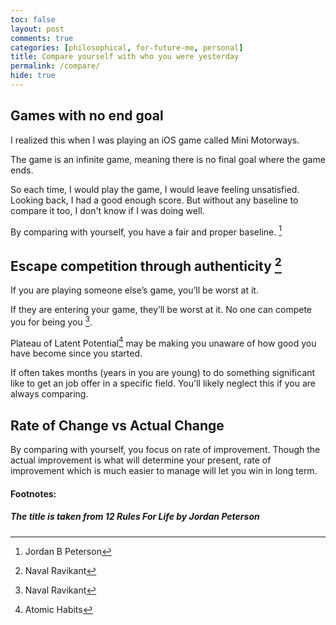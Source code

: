```yaml
---
toc: false
layout: post
comments: true
categories: [philosophical, for-future-me, personal]
title: Compare yourself with who you were yesterday
permalink: /compare/
hide: true
---
```


## Games with no end goal

I realized this when I was playing an iOS game called Mini Motorways.

The game is an infinite game, meaning there is no final goal where the game ends.

So each time, I would play the game, I would leave feeling unsatisfied. Looking back, I had a good enough score. But without any baseline to compare it too, I don't know if I was doing well.

By comparing with yourself, you have a fair and proper baseline. [^3]

## Escape competition through authenticity [^2]

If you are playing someone else’s game, you’ll be worst at it. 

If they are entering your game, they’ll be worst at it. No one can compete you for being you [^2].

Plateau of Latent Potential[^1] may be making you unaware of how good you have become since you started.

If often takes months (years in you are young) to do something significant like to get an job offer in a specific field. You'll likely neglect this if you are always comparing.

## Rate of Change vs Actual Change

By comparing with yourself, you focus on rate of improvement. Though the actual improvement is what will determine your present, rate of improvement which is much easier to manage will let you win in long term.

#### Footnotes:
##### The title is taken from 12 Rules For Life by Jordan Peterson

[^1]: Atomic Habits
[^2]: Naval Ravikant
[^3]: Jordan B Peterson